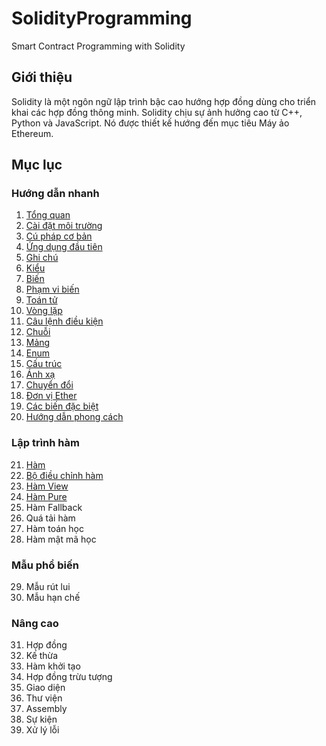 # SolidityProgramming

 Smart Contract Programming with Solidity

## Giới thiệu

Solidity là một ngôn ngữ lập trình bậc cao hướng hợp đồng dùng cho triển khai các hợp đồng thông minh. Solidity chịu sự ảnh hưởng cao từ C++, Python và JavaScript. Nó được thiết kế hướng đến mục tiêu Máy ảo Ethereum.

## Mục lục

### Hướng dẫn nhanh

1. [Tổng quan](1_Overview.md)
2. [Cài đặt môi trường](2_EnvironmentSetup.md)
3. [Cú pháp cơ bản](3_BasicSyntax.md)
4. [Ứng dụng đầu tiên](4_FirstApplication.md)
5. [Ghi chú](5_Comments.md)
6. [Kiểu](6_Types.md)
7. [Biến](7_Variables.md)
8. [Phạm vi biến](8_VariableScope.md)
9. [Toán tử](9_Operators.md)
10. [Vòng lặp](10_Loops.md)
11. [Câu lệnh điều kiện](11_DecisionMaking.md)
12. [Chuỗi](12_Strings.md)
13. [Mảng](13_Arrays.md)
14. [Enum](14_Enums.md)
15. [Cấu trúc](15_Structs.md)
16. [Ánh xạ](16_Mappings.md)
17. [Chuyển đổi](17_Conversions.md)
18. [Đơn vị Ether](18_EtherUnits.md)
19. [Các biến đặc biệt](19_SpecialVariables.md)
20. [Hướng dẫn phong cách](20_StyleGuide.md)

### Lập trình hàm

21. [Hàm](21_Functions.md)
22. [Bộ điều chỉnh hàm](22_FunctionModifiers.md)
23. [Hàm View](23_ViewFunctions.md)
24. [Hàm Pure](24_PureFunctions.md)
25. Hàm Fallback
26. Quá tải hàm
27. Hàm toán học
28. Hàm mật mã học

### Mẫu phổ biến

29. Mẫu rút lui
30. Mẫu hạn chế

### Nâng cao

31. Hợp đồng
32. Kế thừa
33. Hàm khởi tạo
34. Hợp đồng trừu tượng
35. Giao diện
36. Thư viện
37. Assembly
38. Sự kiện
39. Xử lý lỗi